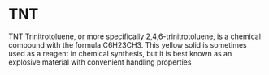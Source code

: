 # TNT
TNT
Trinitrotoluene, or more specifically 2,4,6-trinitrotoluene, is a chemical compound with the formula C6H23CH3. This yellow solid is sometimes used as a reagent in chemical synthesis, but it is best known as an explosive material with convenient handling properties
